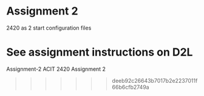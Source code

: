 # Assignment 2
 
 2420 as 2 start configuration files

See assignment instructions on D2L
=======
Assignment-2
ACIT 2420 Assignment 2
>>>>>>> deeb92c26643b7017b2e2237011f66b6cfb2749a
